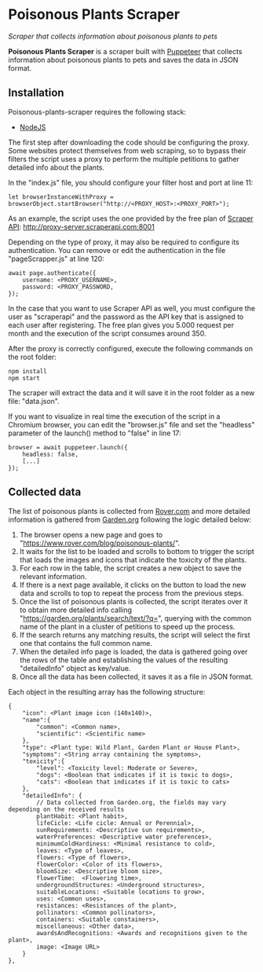 # Poisonous Plants Scraper
_Scraper that collects information about poisonous plants to pets_

**Poisonous Plants Scraper** is a scraper built with [Puppeteer](https://pptr.dev) that collects information about poisonous plants to pets and saves the data in JSON format.

## Installation
Poisonous-plants-scraper requires the following stack:
- [NodeJS](https://nodejs.org)

The first step after downloading the code should be configuring the proxy.
Some websites protect themselves from web scraping, so to bypass their filters the script uses a proxy to perform the multiple petitions to gather detailed info about the plants.

In the "index.js" file, you should configure your filter host and port at line 11:
```
let browserInstanceWithProxy = browserObject.startBrowser("http://<PROXY_HOST>:<PROXY_PORT>");
```
As an example, the script uses the one provided by the free plan of [Scraper API](https://www.scraperapi.com): http://proxy-server.scraperapi.com:8001

Depending on the type of proxy, it may also be required to configure its authentication. You can remove or edit the authentication in the file "pageScrapper.js" at line 120:
```
await page.authenticate({
    username: <PROXY_USERNAME>,
    password: <PROXY_PASSWORD,
});
```
In the case that you want to use Scraper API as well, you must configure the user as "scraperapi" and the password as the API key that is assigned to each user after registering.
The free plan gives you 5.000 request per month and the execution of the script consumes around 350.

After the proxy is correctly configured, execute the following commands on the root folder:
```
npm install
npm start
```

The scraper will extract the data and it will save it in the root folder as a new file: "data.json".

If you want to visualize in real time the execution of the script in a Chromium browser, you can edit the "browser.js" file and set the "headless" parameter of the launch() method to "false" in line 17:
```
browser = await puppeteer.launch({
    headless: false,
    [...]
});
```

## Collected data
The list of poisonous plants is collected from [Rover.com](https://www.rover.com/blog/poisonous-plants/) and more detailed information is gathered from [Garden.org](ttps://garden.org/) following the logic detailed below:
1. The browser opens a new page and goes to "https://www.rover.com/blog/poisonous-plants/".
2. It waits for the list to be loaded and scrolls to bottom to trigger the script that loads the images and icons that indicate the toxicity of the plants.
3. For each row in the table, the script creates a new object to save the relevant information.
4. If there is a next page available, it clicks on the button to load the new data and scrolls to top to repeat the process from the previous steps.
5. Once the list of poisonous plants is collected, the script iterates over it to obtain more detailed info calling "https://garden.org/plants/search/text/?q=", querying with the common name of the plant in a cluster of petitions to speed up the process.
6. If the search returns any matching results, the script will select the first one that contains the full common name.
7. When the detailed info page is loaded, the data is gathered going over the rows of the table and establishing the values of the resulting "detailedInfo" object as key/value.
5. Once all the data has been collected, it saves it as a file in JSON format.

Each object in the resulting array has the following structure:
```
{
    "icon": <Plant image icon (140x140)>,
    "name":{
        "common": <Common name>,
        "scientific": <Scientific name>
    },
    "type": <Plant type: Wild Plant, Garden Plant or House Plant>,
    "symptoms": <String array containing the symptoms>,
    "toxicity":{
        "level": <Toxicity level: Moderate or Severe>,
        "dogs": <Boolean that indicates if it is toxic to dogs>,
        "cats": <Boolean that indicates if it is toxic to cats>
    },
    "detailedInfo": {
        // Data collected from Garden.org, the fields may vary depending on the received results
        plantHabit: <Plant habit>,
        lifeCicle: <Life cicle: Annual or Perennial>,
        sunRequirements: <Descriptive sun requirements>,
        waterPreferences: <Descriptive water preferences>,
        minimumColdHardiness: <Minimal resistance to cold>,
        leaves: <Type of leaves>,
        flowers: <Type of flowers>,
        flowerColor: <Color of its flowers>,
        bloomSize: <Descriptive bloom size>,
        flowerTime:  <Flowering time>,
        undergroundStructures: <Underground structures>,
        suitableLocations: <Suitable locations to grow>,
        uses: <Common uses>,
        resistances: <Resistances of the plant>,
        pollinators: <Common pollinators>,
        containers: <Suitable constainers>,
        miscellaneous: <Other data>,
        awardsAndRecognitions: <Awards and recognitions given to the plant>,
        image: <Image URL>
    }
},
```